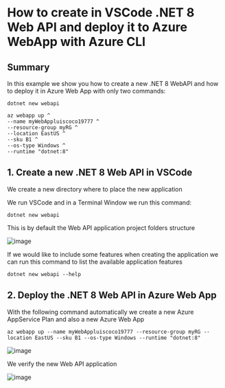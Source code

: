 # How to create in VSCode .NET 8 Web API and deploy it to Azure WebApp with Azure CLI

## Summary

In this example we show you how to create a new .NET 8 WebAPI and how to deploy it in Azure Web App with only two commands:

```
dotnet new webapi
```

```
az webapp up ^
--name myWebAppluiscoco19777 ^
--resource-group myRG ^
--location EastUS ^
--sku B1 ^
--os-type Windows ^
--runtime "dotnet:8"
```

## 1. Create a new .NET 8 Web API in VSCode

We create a new directory where to place the new application

We run VSCode and in a Terminal Window we run this command:

```
dotnet new webapi
```

This is by default the Web API application project folders structure

![image](https://github.com/luiscoco/Azure_WebApp_Deploy_WebAPIdotNET8_with_AzureCLI/assets/32194879/4a31fdb0-b8a7-463c-b142-d491ebae33b0)

If we would like to include some features when creating the application we can run this command to list the available application features

```
dotnet new webapi --help
```

## 2. Deploy the .NET 8 Web API in Azure Web App

With the following command automatically we create a new Azure AppService Plan and also a new Azure Web App

```
az webapp up --name myWebAppluiscoco19777 --resource-group myRG --location EastUS --sku B1 --os-type Windows --runtime "dotnet:8"
```

![image](https://github.com/luiscoco/Azure_WebApp_Deploy_WebAPIdotNET8_with_AzureCLI/assets/32194879/4043e668-fbb7-42a4-90ee-22441df6b93c)

We verify the new Web API application

![image](https://github.com/luiscoco/Azure_WebApp_Deploy_WebAPIdotNET8_with_AzureCLI/assets/32194879/250c7b85-089a-4b0b-8b01-46658ebd7fe5)




